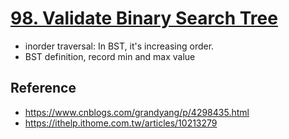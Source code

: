 # [98. Validate Binary Search Tree](https://leetcode.com/problems/validate-binary-search-tree/)
- inorder traversal: In BST, it's increasing order. 
- BST definition, record min and max value
## Reference
- https://www.cnblogs.com/grandyang/p/4298435.html
- https://ithelp.ithome.com.tw/articles/10213279
